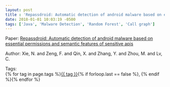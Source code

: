 ```yaml
---
layout: post
title : 'Repassdroid: Automatic detection of android malware based on essential permissions and semantic features of sensitive apis'
date: 2018-01-01 10:03:19 -0500
tags: ['Java', 'Malware Detection', 'Random Forest', 'Call graph']
---
```

Paper: [Repassdroid: Automatic detection of android malware based on essential permissions and semantic features of sensitive apis](https://doi-org.proxy.library.nd.edu/10.1109/TASE.2018.00015)

Author: Xie, N. and Zeng, F. and Qin, X. and Zhang, Y. and Zhou, M. and Lv, C.




 Tags:  
        <span>{% for tag in page.tags %}<a href="/tags/#{{ tag | slugify }}">{{ tag }}</a>{% if forloop.last == false %}, {% endif %}{% endfor %}</span>
